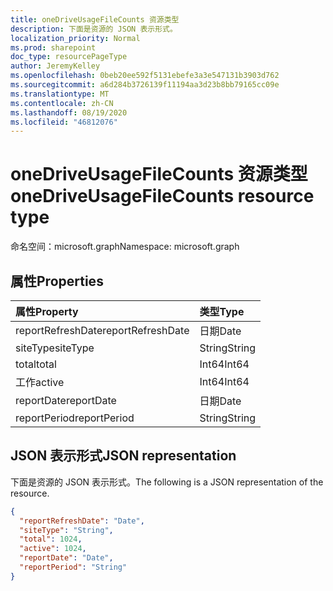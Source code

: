 ```yaml
---
title: oneDriveUsageFileCounts 资源类型
description: 下面是资源的 JSON 表示形式。
localization_priority: Normal
ms.prod: sharepoint
doc_type: resourcePageType
author: JeremyKelley
ms.openlocfilehash: 0beb20ee592f5131ebefe3a3e547131b3903d762
ms.sourcegitcommit: a6d284b3726139f11194aa3d23b8bb79165cc09e
ms.translationtype: MT
ms.contentlocale: zh-CN
ms.lasthandoff: 08/19/2020
ms.locfileid: "46812076"
---
```

# <a name="onedriveusagefilecounts-resource-type"></a><span data-ttu-id="c4248-103">oneDriveUsageFileCounts 资源类型</span><span class="sxs-lookup"><span data-stu-id="c4248-103">oneDriveUsageFileCounts resource type</span></span>

<span data-ttu-id="c4248-104">命名空间：microsoft.graph</span><span class="sxs-lookup"><span data-stu-id="c4248-104">Namespace: microsoft.graph</span></span>

## <a name="properties"></a><span data-ttu-id="c4248-105">属性</span><span class="sxs-lookup"><span data-stu-id="c4248-105">Properties</span></span>

| <span data-ttu-id="c4248-106">属性</span><span class="sxs-lookup"><span data-stu-id="c4248-106">Property</span></span>          | <span data-ttu-id="c4248-107">类型</span><span class="sxs-lookup"><span data-stu-id="c4248-107">Type</span></span>   |
| :---------------- | :----- |
| <span data-ttu-id="c4248-108">reportRefreshDate</span><span class="sxs-lookup"><span data-stu-id="c4248-108">reportRefreshDate</span></span> | <span data-ttu-id="c4248-109">日期</span><span class="sxs-lookup"><span data-stu-id="c4248-109">Date</span></span>   |
| <span data-ttu-id="c4248-110">siteType</span><span class="sxs-lookup"><span data-stu-id="c4248-110">siteType</span></span>          | <span data-ttu-id="c4248-111">String</span><span class="sxs-lookup"><span data-stu-id="c4248-111">String</span></span> |
| <span data-ttu-id="c4248-112">total</span><span class="sxs-lookup"><span data-stu-id="c4248-112">total</span></span>             | <span data-ttu-id="c4248-113">Int64</span><span class="sxs-lookup"><span data-stu-id="c4248-113">Int64</span></span>  |
| <span data-ttu-id="c4248-114">工作</span><span class="sxs-lookup"><span data-stu-id="c4248-114">active</span></span>            | <span data-ttu-id="c4248-115">Int64</span><span class="sxs-lookup"><span data-stu-id="c4248-115">Int64</span></span>  |
| <span data-ttu-id="c4248-116">reportDate</span><span class="sxs-lookup"><span data-stu-id="c4248-116">reportDate</span></span>        | <span data-ttu-id="c4248-117">日期</span><span class="sxs-lookup"><span data-stu-id="c4248-117">Date</span></span>   |
| <span data-ttu-id="c4248-118">reportPeriod</span><span class="sxs-lookup"><span data-stu-id="c4248-118">reportPeriod</span></span>      | <span data-ttu-id="c4248-119">String</span><span class="sxs-lookup"><span data-stu-id="c4248-119">String</span></span> |

## <a name="json-representation"></a><span data-ttu-id="c4248-120">JSON 表示形式</span><span class="sxs-lookup"><span data-stu-id="c4248-120">JSON representation</span></span>

<span data-ttu-id="c4248-121">下面是资源的 JSON 表示形式。</span><span class="sxs-lookup"><span data-stu-id="c4248-121">The following is a JSON representation of the resource.</span></span>

<!-- {
  "blockType": "resource",
  "@odata.type": "microsoft.graph.oneDriveUsageFileCounts"
} -->

```json
{
  "reportRefreshDate": "Date",
  "siteType": "String",
  "total": 1024,
  "active": 1024,
  "reportDate": "Date",
  "reportPeriod": "String"
}
```
